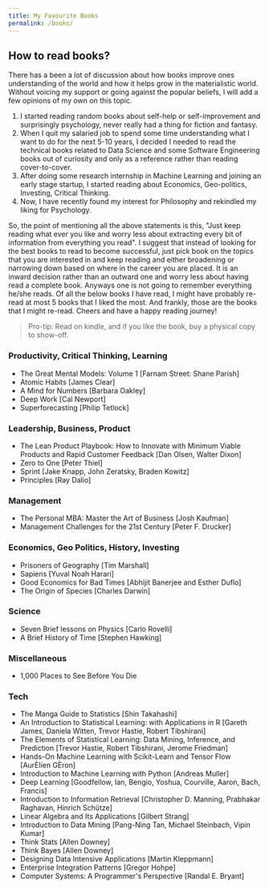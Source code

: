 ```yaml
---
title: My Favourite Books
permalink: /books/
---
```


## How to read books?
There has a been a lot of discussion about how books improve ones understanding of the world and how it helps grow in the materialistic world. Without voicing my support or going against the popular beliefs, I will add a few opinions of my own on this topic.

1. I started reading random books about self-help or self-improvement and surprisingly psychology, never really had a thing for fiction and fantasy.
2. When I quit my salaried job to spend some time understanding what I want to do for the next 5-10 years, I decided I needed to read the technical books related to Data Science and some Software Engineering books out of curiosity and only as a reference rather than reading cover-to-cover.
3. After doing some research internship in Machine Learning and joining an early stage startup, I started reading about Economics, Geo-politics, Investing, Critical Thinking.
4. Now, I have recently found my interest for Philosophy and rekindled my liking for Psychology.

So, the point of mentioning all the above statements is this, "Just keep reading what ever you like and worry less about extracting every bit of information from everything you read". I suggest that instead of looking for the best books to read to become successful, just pick book on the topics that you are interested in and keep reading and either broadening or narrowing down based on where in the career you are placed. It is an inward decision rather than an outward one and worry less about having read a complete book. Anyways one is not going to remember everything he/she reads. Of all the below books I have read, I might have probably re-read at most 5 books that I liked the most. And frankly, those are the books that I might re-read. Cheers and have a happy reading journey!

> Pro-tip: Read on kindle, and if you like the book, buy a physical copy to show-off.

### Productivity, Critical Thinking, Learning
- The Great Mental Models: Volume 1
	[Farnam Street: Shane Parish]
- Atomic Habits
	[James Clear]
- A Mind for Numbers
	[Barbara Oakley]
- Deep Work
	[Cal Newport]
- Superforecasting
  [Philip Tetlock]

### Leadership, Business, Product
- The Lean Product Playbook: How to Innovate with Minimum Viable Products and Rapid Customer Feedback
	[Dan Olsen, Walter Dixon]
- Zero to One
	[Peter Thiel]
- Sprint
	[Jake Knapp, John Zeratsky, Braden Kowitz]
- Principles
	[Ray Dalio]

### Management
- The Personal MBA: Master the Art of Business
	[Josh Kaufman]
- Management Challenges for the 21st Century
	[Peter F. Drucker]

### Economics, Geo Politics, History, Investing
- Prisoners of Geography
	[Tim Marshall]
- Sapiens
	[Yuval Noah Harari]
- Good Economics for Bad Times
  [Abhijit Banerjee and Esther Duflo]
- The Origin of Species
  [Charles Darwin]

### Science
- Seven Brief lessons on Physics
  [Carlo Rovelli]
- A Brief History of Time
  [Stephen Hawking]

### Miscellaneous
- 1,000 Places to See Before You Die

### Tech
- The Manga Guide to Statistics
	[Shin Takahashi]
- An Introduction to Statistical Learning: with Applications in R
	[Gareth James, Daniela Witten, Trevor Hastie, Robert Tibshirani]
- The Elements of Statistical Learning: Data Mining, Inference, and Prediction
	[Trevor Hastie, Robert Tibshirani, Jerome Friedman]
- Hands-On Machine Learning with Scikit-Learn and Tensor Flow
	[AurÈlien GÈron]
- Introduction to Machine Learning with Python
	[Andreas Muller]
- Deep Learning
	[Goodfellow, Ian, Bengio, Yoshua, Courville, Aaron, Bach, Francis]
- Introduction to Information Retrieval
	[Christopher D. Manning, Prabhakar Raghavan, Hinrich Schütze]
- Linear Algebra and Its Applications
	[Gilbert Strang]
- Introduction to Data Mining
	[Pang-Ning Tan, Michael Steinbach, Vipin Kumar]
- Think Stats
	[Allen Downey]
- Think Bayes
	[Allen Downey]
- Designing Data Intensive Applications
	[Martin Kleppmann]
- Enterprise Integration Patterns
	[Gregor Hohpe]
- Computer Systems: A Programmer's Perspective
	[Randal E. Bryant]
